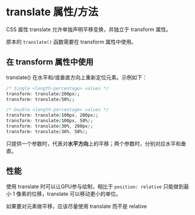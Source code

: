 # translate 属性/方法
CSS 属性 translate 允许单独声明平移变换，并独立于 transform 属性。

原本的 `translate()` 函数需要在 transform 属性中使用。

## 在 transform 属性中使用
translate() 在水平和/或垂直方向上重新定位元素。示例如下：
```css
/* Single <length-percentage> values */
transform: translate(200px);
transform: translate(50%);

/* Double <length-percentage> values */
transform: translate(100px, 200px);
transform: translate(100px, 50%);
transform: translate(30%, 200px);
transform: translate(30%, 50%);
```

只提供一个参数时，代表对**水平方向**上的平移；两个参数时，分别对应水平和垂直。


## 性能
使用 translate 时可以让GPU参与绘制，相比于 `position: relative` 只能做到最小 1 像素的位移，translate 可以移动更小的单位。

如果要对元素做平移，应该尽量使用 translate 而不是 relative
